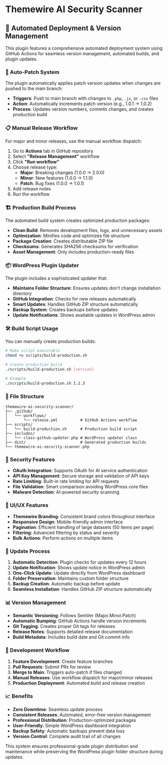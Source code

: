 # Themewire AI Security Scanner

## 🚀 Automated Deployment & Version Management

This plugin features a comprehensive automated deployment system using GitHub Actions for seamless version management, automated builds, and plugin updates.

### 🔄 Auto-Patch System

The plugin automatically applies patch version updates when changes are pushed to the main branch:

- **Triggers**: Push to main branch with changes to `.php`, `.js`, or `.css` files
- **Action**: Automatically increments patch version (e.g., 1.0.1 → 1.0.2)
- **Process**: Updates version numbers, commits changes, and creates production build

### 📋 Manual Release Workflow

For major and minor releases, use the manual workflow dispatch:

1. Go to **Actions** tab in GitHub repository
2. Select **"Release Management"** workflow
3. Click **"Run workflow"**
4. Choose release type:
   - **Major**: Breaking changes (1.0.0 → 2.0.0)
   - **Minor**: New features (1.0.0 → 1.1.0)
   - **Patch**: Bug fixes (1.0.0 → 1.0.1)
5. Add release notes
6. Run the workflow

### 🏗️ Production Build Process

The automated build system creates optimized production packages:

- **Clean Build**: Removes development files, logs, and unnecessary assets
- **Optimization**: Minifies code and optimizes file structure
- **Package Creation**: Creates distributable ZIP file
- **Checksums**: Generates SHA256 checksums for verification
- **Asset Management**: Only includes production-ready files

### 📦 WordPress Plugin Updater

The plugin includes a sophisticated updater that:

- **Maintains Folder Structure**: Ensures updates don't change installation directory
- **GitHub Integration**: Checks for new releases automatically
- **Smart Updates**: Handles GitHub ZIP structure automatically
- **Backup System**: Creates backups before updates
- **Update Notifications**: Shows available updates in WordPress admin

### 🛠️ Build Script Usage

You can manually create production builds:

```bash
# Make script executable
chmod +x scripts/build-production.sh

# Create production build
./scripts/build-production.sh [version]

# Example
./scripts/build-production.sh 1.2.3
```

### 📁 File Structure

```
themewire-ai-security-scanner/
├── .github/
│   └── workflows/
│       └── release.yml          # GitHub Actions workflow
├── scripts/
│   └── build-production.sh      # Production build script
├── includes/
│   └── class-github-updater.php # WordPress updater class
├── dist/                        # Generated production builds
└── themewire-ai-security-scanner.php
```

### 🔐 Security Features

- **OAuth Integration**: Supports OAuth for AI service authentication
- **API Key Management**: Secure storage and validation of API keys
- **Rate Limiting**: Built-in rate limiting for API requests
- **File Validation**: Smart comparison avoiding WordPress core files
- **Malware Detection**: AI-powered security scanning

### 🎨 UI/UX Features

- **Themewire Branding**: Consistent brand colors throughout interface
- **Responsive Design**: Mobile-friendly admin interface
- **Pagination**: Efficient handling of large datasets (50 items per page)
- **Filtering**: Advanced filtering by status and severity
- **Bulk Actions**: Perform actions on multiple items

### 🔄 Update Process

1. **Automatic Detection**: Plugin checks for updates every 12 hours
2. **Update Notification**: Shows update notice in WordPress admin
3. **One-Click Update**: Update directly from WordPress dashboard
4. **Folder Preservation**: Maintains custom folder structure
5. **Backup Creation**: Automatic backup before update
6. **Seamless Installation**: Handles GitHub ZIP structure automatically

### 📊 Version Management

- **Semantic Versioning**: Follows SemVer (Major.Minor.Patch)
- **Automatic Bumping**: GitHub Actions handle version increments
- **Git Tagging**: Creates proper Git tags for releases
- **Release Notes**: Supports detailed release documentation
- **Build Metadata**: Includes build date and Git commit info

### 🚧 Development Workflow

1. **Feature Development**: Create feature branches
2. **Pull Requests**: Submit PRs for review
3. **Merge to Main**: Triggers auto-patch if files changed
4. **Manual Releases**: Use workflow dispatch for major/minor releases
5. **Production Deployment**: Automated build and release creation

### 📈 Benefits

- **Zero Downtime**: Seamless update process
- **Consistent Releases**: Automated, error-free version management
- **Professional Distribution**: Production-optimized packages
- **User-Friendly**: Simple WordPress dashboard integration
- **Backup Safety**: Automatic backups prevent data loss
- **Version Control**: Complete audit trail of all changes

This system ensures professional-grade plugin distribution and maintenance while preserving the WordPress plugin folder structure during updates.
